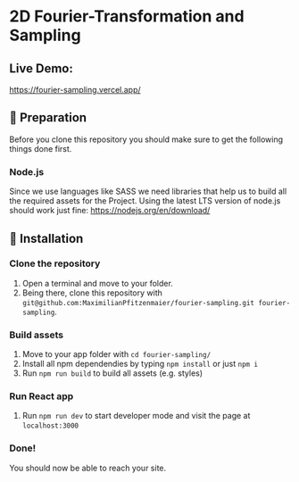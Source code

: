 # 2D Fourier-Transformation and Sampling

## Live Demo:

https://fourier-sampling.vercel.app/

## :electric_plug: Preparation

Before you clone this repository you should make sure to get the following things done first.

### Node.js

Since we use languages like SASS we need libraries that help us to build all the required assets for the Project.
Using the latest LTS version of node.js should work just fine: https://nodejs.org/en/download/

## :checkered_flag: Installation

### Clone the repository

1. Open a terminal and move to your folder.
2. Being there, clone this repository with `git@github.com:MaximilianPfitzenmaier/fourier-sampling.git fourier-sampling`.

### Build assets

1. Move to your app folder with `cd fourier-sampling/`
2. Install all npm dependendies by typing `npm install` or just `npm i`
3. Run `npm run build` to build all assets (e.g. styles)

### Run React app

1. Run `npm run dev` to start developer mode and visit the page at `localhost:3000`

### Done!

You should now be able to reach your site.
